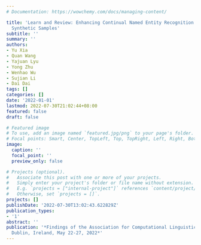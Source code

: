 ```yaml
---
# Documentation: https://wowchemy.com/docs/managing-content/

title: 'Learn and Review: Enhancing Continual Named Entity Recognition via Reviewing
  Synthetic Samples'
subtitle: ''
summary: ''
authors:
- Yu Xia
- Quan Wang
- Yajuan Lyu
- Yong Zhu
- Wenhao Wu
- Sujian Li
- Dai Dai
tags: []
categories: []
date: '2022-01-01'
lastmod: 2022-07-30T21:02:44+08:00
featured: false
draft: false

# Featured image
# To use, add an image named `featured.jpg/png` to your page's folder.
# Focal points: Smart, Center, TopLeft, Top, TopRight, Left, Right, BottomLeft, Bottom, BottomRight.
image:
  caption: ''
  focal_point: ''
  preview_only: false

# Projects (optional).
#   Associate this post with one or more of your projects.
#   Simply enter your project's folder or file name without extension.
#   E.g. `projects = ["internal-project"]` references `content/project/deep-learning/index.md`.
#   Otherwise, set `projects = []`.
projects: []
publishDate: '2022-07-30T13:02:43.622829Z'
publication_types:
- '1'
abstract: ''
publication: '*Findings of the Association for Computational Linguistics: ACL 2022,
  Dublin, Ireland, May 22-27, 2022*'
---
```

